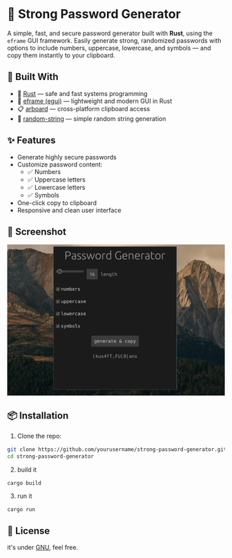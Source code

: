 # 🔐 Strong Password Generator

A simple, fast, and secure password generator built with **Rust**, using the `eframe` GUI framework. Easily generate strong, randomized passwords with options to include numbers, uppercase, lowercase, and symbols — and copy them instantly to your clipboard.

## 🧰 Built With

- 🦀 [Rust](https://www.rust-lang.org/) — safe and fast systems programming
- 🎨 [eframe (egui)](https://github.com/emilk/egui) — lightweight and modern GUI in Rust
- 📋 [arboard](https://crates.io/crates/arboard) — cross-platform clipboard access
- 🔡 [random-string](https://crates.io/crates/random-string) — simple random string generation

## ✨ Features

- Generate highly secure passwords
- Customize password content:
  - ✅ Numbers
  - ✅ Uppercase letters
  - ✅ Lowercase letters
  - ✅ Symbols
- One-click copy to clipboard
- Responsive and clean user interface

## 📸 Screenshot

![screenshot for the app](https://github.com/pirateInNet/strong-password-generator/blob/main/2025-08-02-194358_1280x800_scrot.png)

## 📦 Installation

1. Clone the repo:
  ```bash
  git clone https://github.com/yourusername/strong-password-generator.git
  cd strong-password-generator
  ```
2. build it
  ```
  cargo build
  ```
3. run it
  ```
  cargo run
  ```

## 📜 License

it's under [GNU](LICENSE), feel free.
